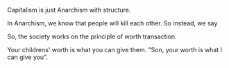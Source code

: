 Capitalism is just Anarchism with structure.

In Anarchism, we know that people will kill each other.
So instead, we say



So, the society works on the principle of worth transaction.

Your childrens' worth is what you can give them.
"Son, your worth is what I can give you".